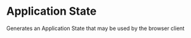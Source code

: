 Application State
=================

Generates an Application State that may be used by the browser client

